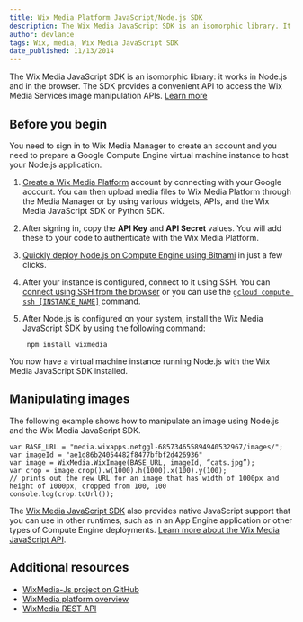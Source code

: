 ```yaml
---
title: Wix Media Platform JavaScript/Node.js SDK
description: The Wix Media JavaScript SDK is an isomorphic library. It works in Node.js and in the browser.
author: devlance
tags: Wix, media, Wix Media JavaScript SDK
date_published: 11/13/2014
---
```


The Wix Media JavaScript SDK is an isomorphic library: it works in Node.js and
in the browser. The SDK provides a convenient API to access the Wix Media
Services image manipulation APIs. [Learn more](wix-media)

## Before you begin

You need to sign in to Wix Media Manager to create an account and you
need to prepare a Google Compute Engine virtual machine instance to host your
Node.js application.

1. [Create a Wix Media Platform][mgr] account
   by connecting with your Google account. You can then upload media files to
   Wix Media Platform through the Media Manager or by using various widgets,
   APIs, and the Wix Media JavaScript SDK or Python SDK.

1. After signing in, copy the **API Key** and **API Secret** values. You will
   add these to your code to authenticate with the Wix Media Platform.

1. [Quickly deploy Node.js on Compute Engine using Bitnami][bitnami] in just a
   few clicks.

1. After your instance is configured, connect to it using SSH. You
   can [connect using SSH from the browser][instances] or you can use the
   [`gcloud compute ssh [INSTANCE_NAME]`][ssh] command.

1. After Node.js is configured on your system, install the
   Wix Media JavaScript SDK by using the following command:

        npm install wixmedia

You now have a virtual machine instance running Node.js with the Wix Media
JavaScript SDK installed.

## Manipulating images

The following example shows how to manipulate an image using Node.js and the Wix
Media JavaScript SDK.

    var BASE_URL = "media.wixapps.netggl-685734655894940532967/images/";
    var imageId = "ae1d86b24054482f8477bfbf2d426936"
    var image = WixMedia.WixImage(BASE_URL, imageId, “cats.jpg”);
    var crop = image.crop().w(1000).h(1000).x(100).y(100);
    // prints out the new URL for an image that has width of 1000px and height of 1000px, cropped from 100, 100
    console.log(crop.toUrl());

The [Wix Media JavaScript SDK][sdk] also
provides native JavaScript support that you can use in other runtimes, such as
in an App Engine application or other types of Compute Engine deployments.
[Learn more about the Wix Media JavaScript API][api].

## Additional resources

+ [WixMedia-Js project on GitHub][sdk]
+ [WixMedia platform overview][wDocs]
+ [WixMedia REST API][wRest]


[mgr]: http://mediacloud.wix.com/dashboard/index.html#/home
[ssh]: /sdk/gcloud/reference/compute/ssh
[nodeInstall]: https://github.com/joyent/node/wiki/Installing-Node.js-via-package-manager
[createInstance]: https://console.cloud.google.com/project/_/compute/instancesAdd
[instances]: https://console.cloud.google.com/project/_/compute/instances
[bitnami]: https://bitnami.com/stack/nodejs
[sdk]: https://github.com/wix/wixmedia-js
[api]: http://wix.github.io/wixmedia-js/
[wDocs]: http://mediacloud.wix.com/docs/
[wRest]: http://mediacloud.wix.com/docs/rest_api.html
